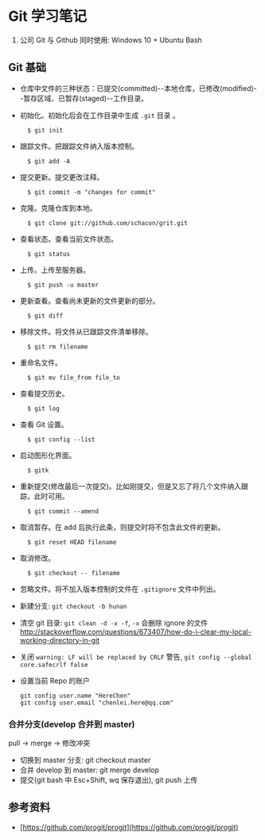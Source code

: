 # Git 学习笔记

1. 公司 Git 与 Github 同时使用: Windows 10 + Ubuntu Bash

## Git 基础

- 仓库中文件的三种状态：已提交(committed)--本地仓库，已修改(modified)--暂存区域、已暂存(staged)--工作目录。
- 初始化。初始化后会在工作目录中生成 `.git` 目录 。

		$ git init

- 跟踪文件。把跟踪文件纳入版本控制。

		$ git add -A

- 提交更新。提交更改注释。

		$ git commit -m "changes for commit"

- 克隆。克隆仓库到本地。

		$ git clone git://github.com/schacon/grit.git

- 查看状态。查看当前文件状态。

		$ git status

- 上传。上传至服务器。

		$ git push -u master

- 更新查看。查看尚未更新的文件更新的部分。

		$ git diff

- 移除文件。将文件从已跟踪文件清单移除。

		$ git rm filename

- 重命名文件。

		$ git mv file_from file_to

- 查看提交历史。

		$ git log

- 查看 Git 设置。

		$ git config --list

- 启动图形化界面。

		$ gitk

- 重新提交(修改最后一次提交)。比如刚提交，但是又忘了将几个文件纳入跟踪，此时可用。

		$ git commit --amend

- 取消暂存。在 add 后执行此条，则提交时将不包含此文件的更新。

		$ git reset HEAD filename

- 取消修改。

		$ git checkout -- filename

- 忽略文件。将不加入版本控制的文件在 `.gitignore` 文件中列出。
- 新建分支: `git checkout -b hunan`
- 清空 git 目录: `git clean -d -x -f`, `-x` 会删除 ignore 的文件 <http://stackoverflow.com/questions/673407/how-do-i-clear-my-local-working-directory-in-git>

- 关闭 `warning: LF will be replaced by CRLF` 警告, `git config --global core.safecrlf false`
- 设置当前 Repo 的账户

	```shell
	git config user.name "HereChen"
	git config user.email "chenlei.here@qq.com"
	```

### 合并分支(develop 合并到 master)

pull -> merge -> 修改冲突

- 切换到 master 分支: git checkout master
- 合并 develop 到 master: git merge develop
- 提交(git bash 中 Esc+Shift, wq 保存退出), git push 上传

## 参考资料

- [https://github.com/progit/progit](https://github.com/progit/progit)
